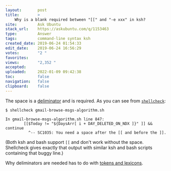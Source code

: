 ```yaml
---
layout:       post
title:        >
    Why is a blank required between "[[" and "-e xxx" in ksh?
site:         Ask Ubuntu
stack_url:    https://askubuntu.com/q/1153463
type:         Answer
tags:         command-line syntax ksh
created_date: 2019-06-24 01:54:33
edit_date:    2019-06-24 16:56:29
votes:        "2 "
favorites:    
views:        "2,352 "
accepted:     
uploaded:     2022-01-09 09:42:38
toc:          false
navigation:   false
clipboard:    false
---
```


The space is a [deliminator][1] and is required. As you can see from [`shellcheck`][2]:

``` 
$ shellcheck gmail-browse-msgs-algorithm.sh

In gmail-browse-msgs-algorithm.sh line 847:
        [[$Today != "${DaysArr[ i + DAY_DELETED_ON_NDX ]}" ]] && continue
          ^-- SC1035: You need a space after the [[ and before the ]].

```

(Both ksh and bash support `[[` and don't work without the space. Shellcheck gives exactly that output with similar ksh and bash scripts containing that buggy line.)

Why deliminators are needed has to do with [tokens and lexicons][3].


  [1]: https://web.archive.org/web/20130827121341/http://cosman246.com/jargon.html#deliminator
  [2]: http://manpages.ubuntu.com/manpages/xenial/en/man1/shellcheck.1.html
  [3]: https://www.cs.auckland.ac.nz/references/unix/digital/AQTLTBTE/DOCU_002.HTM
